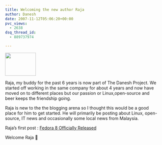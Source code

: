 ```yaml
---
title: Welcoming the new author Raja
author: Danesh
date: 2007-11-12T05:06:20+00:00
pvc_views:
  - 2638
dsq_thread_id:
  - 889737974

---
```

<img loading="lazy" src="http://profile.ak.facebook.com/profile6/121/7/s737288015_2101.jpg" height="75" width="100" />

Raja, my buddy for the past 6 years is now part of The Danesh Project. We started off working in the same company for about 4 years and now have moved on to different places but our passion or Linux,open-source and beer keeps the friendship going.

Raja is new to the the blogging arena so I thought this would be a good place for him to get started. He will primarily be posting about Linux, open-source, IT news and occasionally some local news from Malaysia.

Raja&#8217;s first post : [Fedora 8 Officially Released][1]

Welcome Raja 🙂

 [1]: /posts/fedora-core-8-officially-released/